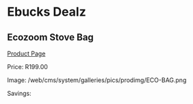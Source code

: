 
# Ebucks Dealz
## Ecozoom Stove Bag
[Product Page](https://www.ebucks.com/web/shop/productSelected.do?prodId=1233109567&catId=714965764)

Price: R199.00

Image: /web/cms/system/galleries/pics/prodimg/ECO-BAG.png

Savings: 


	